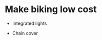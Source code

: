 # Make biking low cost
* Integrated lights

* Chain cover

<!-- #p3 -->

<!-- {BearID:CBDF8675-6320-43AD-A515-E8F388D9B7D2-58453-00000355F15025CA} -->
